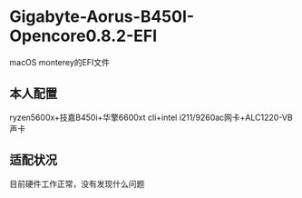 # Gigabyte-Aorus-B450I-Opencore0.8.2-EFI
macOS monterey的EFI文件
## 本人配置
ryzen5600x+技嘉B450i+华擎6600xt cli+intel i211/9260ac网卡+ALC1220-VB声卡
## 适配状况
目前硬件工作正常，没有发现什么问题
